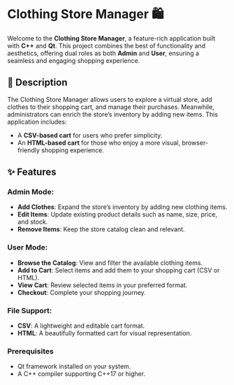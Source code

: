 # Clothing Store Manager 🛍️

Welcome to the **Clothing Store Manager**, a feature-rich application built with **C++** and **Qt**. This project combines the best of functionality and aesthetics, offering dual roles as both **Admin** and **User**, ensuring a seamless and engaging shopping experience.

## 📝 Description
The Clothing Store Manager allows users to explore a virtual store, add clothes to their shopping cart, and manage their purchases. Meanwhile, administrators can enrich the store’s inventory by adding new items. This application includes:
- A **CSV-based cart** for users who prefer simplicity.
- An **HTML-based cart** for those who enjoy a more visual, browser-friendly shopping experience.

## ✨ Features
### Admin Mode:
- **Add Clothes**: Expand the store’s inventory by adding new clothing items.
- **Edit Items**: Update existing product details such as name, size, price, and stock.
- **Remove Items**: Keep the store catalog clean and relevant.

### User Mode:
- **Browse the Catalog**: View and filter the available clothing items.
- **Add to Cart**: Select items and add them to your shopping cart (CSV or HTML).
- **View Cart**: Review selected items in your preferred format.
- **Checkout**: Complete your shopping journey.

### File Support:
- **CSV**: A lightweight and editable cart format.
- **HTML**: A beautifully formatted cart for visual representation.

### Prerequisites
- Qt framework installed on your system.
- A C++ compiler supporting C++17 or higher.
